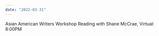 ```yaml
---
date: "2022-03-31"
---
```


Asian American Writers Workshop Reading with Shane McCrae, Virtual: 8:00PM